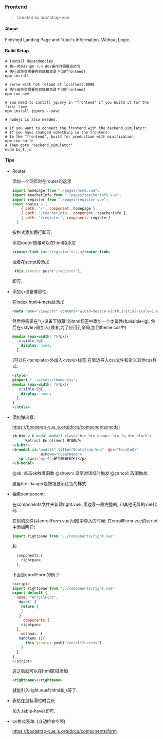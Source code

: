 ### Frontend

> Created by bootstrap-vue.

#### About

Finished Landing Page and Tutor's Information. Without Logic.

#### Build Setup

```
# install dependencies
# 第一次执行npm run dev操作时需要该命令
# 执行该命令需要在前端根目录下(即frontend)
npm install

# serve with hot reload at localhost:8080
# 执行该命令需要在前端根目录下(即frontend)
npm run dev

# You need to install jquery in "frontend" if you build it for the first time.
npm install jquery --save

# nodejs is also needed.

# If you want to connect the frontend with the backend_simulator:
# If you have changed something in the frontend:
# In the "frontend", build for production with minification
npm run build
# Then goto "backend_simulator"
node bs_1.js
```

#### Tips

* Router

  添加一个网页时在router的这里

  ```js
  import homepage from "./pages/home.vue";
  import teacherInfo from "./pages/teacherInfo.vue";
  import register from "./pages/register.vue";
  const routes = [
      { path: '/', component: homepage },
      { path: '/teacherInfo', component: teacherInfo },
      { path: '/register', component: register}
    ]
  ```

  按格式添加两行即可.

  添加router链接可以在html段添加

  ````html
  <router-link to="/register">...</router-link>
  ````

  或者在script段添加

  ```js
   this.$router.push("/register");
  ```

  即可.

* 添加小设备兼容性:

  在index.html中meta处添加

  ```html
  <meta name="viewport" content="width=device-width,initial-scale=1,user-scalable=0">
  ```

  然后将需要在"小设备下隐藏"的html标签中添加一个类属性(如visible-lg), 然后在&lt;style>段加入(或者,为了应用到全局,加到theme.css中)

  ```css
  @media (max-width: 767px){
    .visible-lg{
      display: none;
    }
  ```

  (可以在&lt;template>外加入&lt;style>标签,在里边导入css文件和定义其他css样式:

  ```html
  <style>
  @import "../assets/theme.css";
  @media (max-width: 767px){
    .visible-lg{
      display: none;
    }
  }
  </style>
  ```

* 添加弹出框:

  https://bootstrap-vue.js.org/docs/components/modal

  ```html
  <b-btn v-b-modal.modal1 class="btn btn-danger btn-lg btn-block">
        Retract Enrollment 撤销报名
  </b-btn>
  <b-modal id="modal1" title="Bootstrap-Vue"  @ok="handleOk"
               @shown="clearName">
     <p class="my-4">是否撤销报名?</p>
  </b-modal>
  ```

  @ok: 点击ok触发函数 @shown: 显示对话框时触发 @cancel: 取消触发.

  这里btn-danger是按钮显示红色的样式.

* 抽离component:

  在components文件夹新建right.vue, 里边写一段完整的, 和其他无异的vue代码.

  在别的文件(以enrollForm.vue为例)中导入的时候: 在enrollForm.vue的script中添加两句:

  ```js
  import rightpane from "../components/right.vue"
  ```

  和

  ```js
    components:{
      rightpane
    },
  ```

  下面是enrollForm的例子:

  ```js
  <script>
  import rightpane from "../components/right.vue"
  export default {
    name: "enrollForm",
     data() {
      return {
      }
     },
       components:{
      rightpane
    },
      methods: {
     handleOk (){
        this.$router.push("/enrollSuccess")
      }
    }
  }
  </script>
  ```

  这之后就可以在html区域添加

  ```html
  <rightpane></rightpane>
  ```

  就能引入right.vue的html和js等了.

* 表格在鼠标滑过时变灰

  加入.table-hover即可.

* bv格式表单: (自动检查空项)

  https://bootstrap-vue.js.org/docs/components/form
